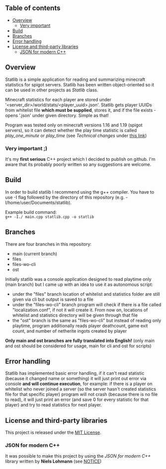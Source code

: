 ## Table of contents
- [Overview](#overview)
  - [Very important](#very-important-)
- [Build](#build)
- [Branches](#branches)
- [Error handling](#error-handling)
- [License and third-party libraries](#license-and-third-party-libraries)
  - [JSON for modern C++](#JSON-for-modern-c)
## Overview
Statlib is a simple application for reading and summarizing minecraft statistics for spigot servers. Statlib has been written object-oriented so it can be used in other projects as _Statlib_ class.

Minecraft statistics for each player are stored under '<server_dir>/world/stats/<player_uuid>.json'.
Statlib gets player UUIDs from whitelist file **which must be supplied**, stores it, and if the file exists - opens '<uuid>.json' under given directory.
Simple as that!

Program was tested only on minecraft versions 1.16 and 1.19 (spigot servers), so it can detect whether the play time statistic is called _play_one_minute_ or _play_time_ (see _Technical changes_ under [this link](https://www.minecraft.net/en-us/article/minecraft-snapshot-21w16a))

### Very important ;)  
It's my **first serious** C++ project which I decided to publish on github. I'm aware that its probably poorly written so any suggestions are welcome.
## Build
In order to build statlib I recommend using the g++ compiler. You have to use -I flag followed by the directory of this repository (e.g. -I/home/user/Documents/statlib).

Example build command:  
```g++ -I./ main.cpp statlib.cpp -o statlib```
## Branches
There are four branches in this repository:
- main (current branch)
- files
- files-wo-cli
- ost

Initially statlib was a console application designed to read playtime only (main branch) but I came up with an idea to use it as autonomous script:  
- under the "files" branch location of whitelist and statistics folder are still given via cli but output is saved to a file
- under the "files-wo-cli" branch program will check if there is a file called "localization.conf", if not it will create it. From now on, locations of whitelist and statistics directory will be given through that file
- the "ost" branch is the same as "files-wo-cli" but instead of reading only playtime, program additionally reads player deathcount, game exit count, and number of netherite ingots created by player

**Only main and ost branches are fully translated into English!** (only main and ost should be considered for usage, main for cli and ost for scripts)
## Error handling
Statlib has implemented basic error handling, if it can't read statistic (because it changed name or something) it will just print out error via console **and will continue execution**, for example: if there is a player on whitelist who never joined a server (so the server hasn't created statistics file for that specific player) program will not crash (because there is no file to read), it will just print an error (and save 0 for every statistic for that player) and try to read statistics for next player.
## License and third-party libraries
This project is released under the [MIT License](https://github.com/Wrongcosine3024/statlib/blob/main/LICENSE).
### JSON for modern C++
It was possible to make this project by using the _JSON for modern C++_ library written by **Niels Lohmann** (see [NOTICE](https://github.com/Wrongcosine3024/statlib/blob/main/NOTICE))
